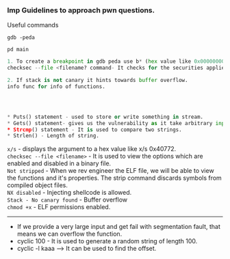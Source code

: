 ### Imp Guidelines to approach pwn questions.


Useful commands

`gdb -peda`

`pd main`

```python
1. To create a breakpoint in gdb peda use b* (hex value like 0x000000004011ca.
checksec --file <filename? command- It checks for the securities applied to the Binary.

2. If stack is not canary it hints towards buffer overflow.
info func for info of functions.




* Puts() statement - used to store or write something in stream. 
* Gets() statement- gives us the vulnerability as it take arbitrary input.A vulnerability function which takes input irrespective of it's size and hence has a potential overflow.
* Strcmp() statement - It is used to compare two strings.
* Strlen() - Length of string.

```
`x/s` - displays the argument to a hex value like x/s 0x40772.  
`checksec --file <filename>` - It is used to view the options which are enabled and disabled in a binary file.  
`Not stripped` - When we rev engineer the ELF file, we will be able to view the functions and it's properties. The strip command discards symbols from compiled object files.  
`NX disabled` - Injecting shellcode is allowed.  
`Stack - No canary found` - Buffer overflow   
`chmod +x` - ELF permissions enabled.  

---

* If we provide a very large input and get fail with segmentation fault, that means we can overflow the function.
* cyclic 100 - It is used to generate a random string of length 100.
* cyclic -l kaaa --> It can be used to find the offset.



